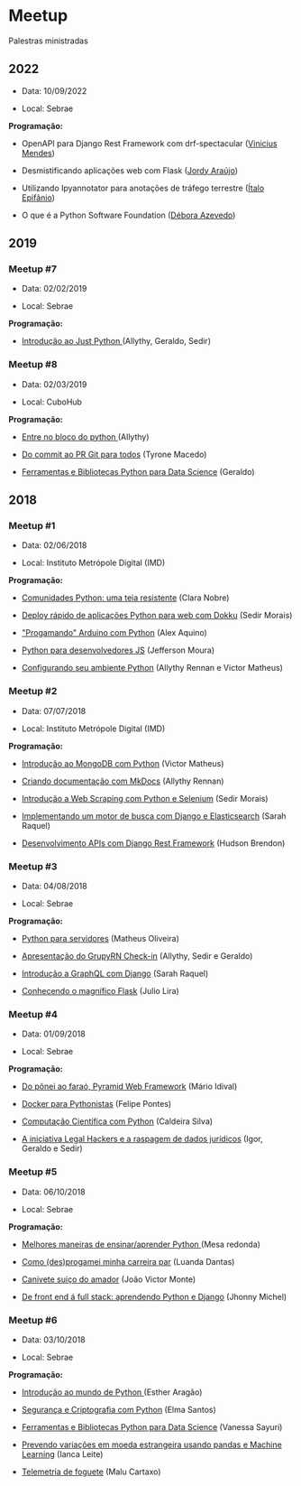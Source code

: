 # Meetup
Palestras ministradas

## 2022

* Data: 10/09/2022

* Local: Sebrae

**Programação:**

* OpenAPI para Django Rest Framework com drf-spectacular ([Vinicius Mendes](https://github.com/vbmendes))

* Desmistificando aplicações web com Flask ([Jordy Araújo](https://github.com/JordyAraujo))

* Utilizando Ipyannotator para anotações de tráfego terrestre ([Ítalo Epifânio](https://github.com/itepifanio/))

* O que é a Python Software Foundation ([Débora Azevedo](https://github.com/deboraazevedo))

## 2019

### Meetup #7

* Data: 02/02/2019

* Local: Sebrae

**Programação:**

* [Introdução ao Just Python ](https://justpython.style/manifesto/) (Allythy, Geraldo, Sedir)

### Meetup #8

* Data: 02/03/2019

* Local: CuboHub

**Programação:**

* [Entre no bloco do python ](https://github.com/GruPy-RN/meetup/tree/master/meetup-8/slides/entre-no-bloco-do-python) (Allythy)

* [Do commit ao PR Git para todos](https://github.com/GruPy-RN/meetup/tree/master/meetup-8/slides/do-commit-ao-pr-git-para-todos) (Tyrone Macedo)

* [Ferramentas e Bibliotecas Python para Data Science](https://github.com/GruPy-RN/meetup/tree/master/meetup-6/slides/como-enviar-sms-do-seu-android-usando-python) (Geraldo)

## 2018

### Meetup #1

* Data: 02/06/2018

* Local: Instituto Metrópole Digital (IMD)

**Programação:**

* [Comunidades Python: uma teia resistente](https://github.com/GruPy-RN/meetup/tree/master/meetup-1/slides/comunidades-python) (Clara Nobre)

* [Deploy rápido de aplicações Python para web com Dokku](https://github.com/GruPy-RN/meetup/tree/master/meetup-1/slides/deploy-rapido-de-aplicaçoes-python-para-web-com-dokku) (Sedir Morais)

* ["Progamando" Arduino com Python](https://github.com/GruPy-RN/meetup/tree/master/meetup-1/slides/arduino-com-python) (Alex Aquino)

* [Python para desenvolvedores JS](https://github.com/GruPy-RN/meetup/tree/master/meetup-1/slides/python-para-desenvolvedores-js) (Jefferson Moura)

* [Configurando seu ambiente Python](https://github.com/GruPy-RN/meetup/tree/master/meetup-1/slides/configurando-se-ambiente-python) (Allythy Rennan e Victor Matheus)

### Meetup #2

* Data: 07/07/2018

* Local: Instituto Metrópole Digital (IMD)

**Programação:**

* [Introdução ao MongoDB com Python](https://github.com/GruPy-RN/meetup/tree/master/meetup-2/slides/apresentacao-introducao-ao-mongodb-com-python) (Victor Matheus)

* [Criando documentação com MkDocs](https://github.com/GruPy-RN/meetup/tree/master/meetup-2/slides/criando-docomentacao-com-mkdocs) (Allythy Rennan)

* [Introdução a Web Scraping com Python e Selenium](https://github.com/GruPy-RN/meetup/tree/master/meetup-2/slides/web-scraping-com-python-e-selenium) (Sedir Morais)

* [Implementando um motor de busca com Django e Elasticsearch](https://github.com/GruPy-RN/meetup/tree/master/meetup-2/slides/implementando-motor-de-busca-com-django-e-elasticsearch) (Sarah Raquel)

* [Desenvolvimento APIs com Django Rest Framework](https://github.com/GruPy-RN/meetup/tree/master/meetup-2/slides/desenvolvendo-apis-com-django-rest-framework) (Hudson Brendon)

### Meetup #3

* Data: 04/08/2018

* Local: Sebrae

**Programação:**

* [Python para servidores](https://github.com/GruPy-RN/meetup/tree/master/meetup-3/slides/python-para-servidores) (Matheus Oliveira)

* [Apresentação do GrupyRN Check-in](https://github.com/GruPy-RN/meetup/tree/master/meetup-3/slides/apresentacao-do-grupyrn-check-in) (Allythy, Sedir e Geraldo)

* [Introdução a GraphQL com Django](https://github.com/GruPy-RN/meetup/tree/master/meetup-3/slides/introducao-a-graphql-com-django) (Sarah Raquel)

* [Conhecendo o magnífico Flask](https://github.com/GruPy-RN/meetup/tree/master/meetup-3/slides/conhecendo-o-magnifico-flask) (Julio Lira)

### Meetup #4

* Data: 01/09/2018

* Local: Sebrae

**Programação:**

* [ Do pônei ao faraó, Pyramid Web Framework](https://github.com/GruPy-RN/meetup/tree/master/meetup-4/slides/do-ponei-ao-farao,-pyramid-web-framework) (Mário Idival)

* [Docker para Pythonistas](https://github.com/GruPy-RN/meetup/tree/master/meetup-4/slides/docker-para-pythonistas) (Felipe Pontes)

* [Computação Científica com Python](https://github.com/GruPy-RN/meetup/tree/master/meetup-4/slides/computacao-cientifica-com-python) (Caldeira Silva)

* [A iniciativa Legal Hackers e a raspagem de dados jurídicos](https://github.com/GruPy-RN/meetup/tree/master/meetup-4/slides/iniciativa-legal-hackers-e-a-raspagem-de-dados-juridicos) (Igor, Geraldo e Sedir)

### Meetup #5

* Data: 06/10/2018

* Local: Sebrae

**Programação:**

* [Melhores maneiras de ensinar/aprender Python ](https://github.com/GruPy-RN/meetup/tree/master/meetup-5/) (Mesa redonda)

* [Como (des)progamei minha carreira par](https://github.com/GruPy-RN/meetup/tree/master/meetup-5/slides/como-desprogamei-minha-carreira) (Luanda Dantas)

* [Canivete suiço do amador](https://github.com/GruPy-RN/meetup/tree/master/meetup-5/slides/canivete-suico-do-amador) (João Victor Monte)

* [De front end á full stack: aprendendo Python e Django](https://github.com/GruPy-RN/meetup/tree/master/meetup-5/slides/de-front-end-a-full-stack-aprendendo-python-e-django) (Jhonny Michel)

### Meetup #6

* Data: 03/10/2018

* Local: Sebrae

**Programação:**

* [Introdução ao mundo de Python ](https://github.com/GruPy-RN/meetup/tree/master/meetup-6/slides/introducao-ao-mundo-de-python) (Esther Aragão)

* [Segurança e Criptografia com Python](https://github.com/GruPy-RN/meetup/tree/master/meetup-6/slides/seguranca-e-criptografia-com-python) (Elma Santos)

* [Ferramentas e Bibliotecas Python para Data Science](https://github.com/GruPy-RN/meetup/tree/master/meetup-6/slides/ferramentas-e-bibliotecas-python-para-data-science) (Vanessa Sayuri)

* [Prevendo variações em moeda estrangeira usando pandas e Machine Learning](https://github.com/GruPy-RN/meetup/tree/master/meetup-6/slides/prevendo-variacoes-em-moeda-estrangeira-usando-pandas-e-machine-learning) (Ianca Leite)

* [Telemetria de foguete](https://github.com/GruPy-RN/meetup/tree/master/meetup-6/slides/telemetria-de-foguete) (Malu Cartaxo)